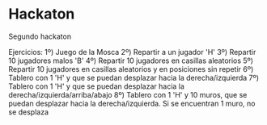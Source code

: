 # Hackaton
Segundo hackaton

Ejercicios:
1º) Juego de la Mosca
2º) Repartir a un jugador 'H'
3º) Repartir 10 jugadores malos 'B'
4º) Repartir 10 jugadores en casillas aleatorios
5º) Repartir 10 jugadores en casillas aleatorios y en posiciones sin repetir
6º) Tablero con 1 'H' y que se puedan desplazar hacia la derecha/izquierda
7º) Tablero con 1 'H' y que se puedan desplazar hacia la derecha/izquierda/arriba/abajo
8º) Tablero con 1 'H' y 10 muros, que se puedan desplazar hacia la derecha/izquierda. Si se encuentran 1 muro, no se desplaza
